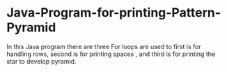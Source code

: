 # Java-Program-for-printing-Pattern-Pyramid
In this Java program there are three For loops are used to first is for handling rows, second is for printing spaces , and third is for printing the star to develop pyramid.
